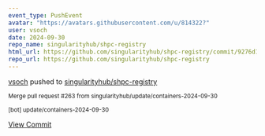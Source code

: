 ```yaml
---
event_type: PushEvent
avatar: "https://avatars.githubusercontent.com/u/814322?"
user: vsoch
date: 2024-09-30
repo_name: singularityhub/shpc-registry
html_url: https://github.com/singularityhub/shpc-registry/commit/9276d19e119bf9a08eb146cdca7bae1d27aab93b
repo_url: https://github.com/singularityhub/shpc-registry
---
```


<a href='https://github.com/vsoch' target='_blank'>vsoch</a> pushed to <a href='https://github.com/singularityhub/shpc-registry' target='_blank'>singularityhub/shpc-registry</a>

<small>Merge pull request #263 from singularityhub/update/containers-2024-09-30

[bot] update/containers-2024-09-30</small>

<a href='https://github.com/singularityhub/shpc-registry/commit/9276d19e119bf9a08eb146cdca7bae1d27aab93b' target='_blank'>View Commit</a>